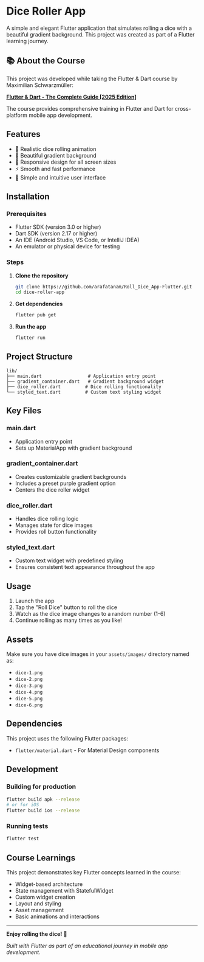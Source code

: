 # Dice Roller App

A simple and elegant Flutter application that simulates rolling a dice with a beautiful gradient background. This project was created as part of a Flutter learning journey.

## 📚 About the Course

This project was developed while taking the Flutter & Dart course by Maximilian Schwarzmüller:

**[Flutter & Dart - The Complete Guide [2025 Edition]](https://www.udemy.com/course/learn-flutter-dart-to-build-ios-android-apps/?srsltid=AfmBOopSykzT5lpe_RCD---vIbasASrWQRTQms6bNvi6yCAJsPVqllYT&couponCode=MT250923G1)**

The course provides comprehensive training in Flutter and Dart for cross-platform mobile app development.

## Features

- 🎲 Realistic dice rolling animation
- 🌈 Beautiful gradient background
- 📱 Responsive design for all screen sizes
- ⚡ Smooth and fast performance
- 🎯 Simple and intuitive user interface

## Installation

### Prerequisites

- Flutter SDK (version 3.0 or higher)
- Dart SDK (version 2.17 or higher)
- An IDE (Android Studio, VS Code, or IntelliJ IDEA)
- An emulator or physical device for testing

### Steps

1. **Clone the repository**

   ```bash
   git clone https://github.com/arafatanam/Roll_Dice_App-Flutter.git
   cd dice-roller-app
   ```

2. **Get dependencies**

   ```bash
   flutter pub get
   ```

3. **Run the app**
   ```bash
   flutter run
   ```

## Project Structure

```
lib/
├── main.dart                 # Application entry point
├── gradient_container.dart   # Gradient background widget
├── dice_roller.dart         # Dice rolling functionality
└── styled_text.dart         # Custom text styling widget
```

## Key Files

### main.dart

- Application entry point
- Sets up MaterialApp with gradient background

### gradient_container.dart

- Creates customizable gradient backgrounds
- Includes a preset purple gradient option
- Centers the dice roller widget

### dice_roller.dart

- Handles dice rolling logic
- Manages state for dice images
- Provides roll button functionality

### styled_text.dart

- Custom text widget with predefined styling
- Ensures consistent text appearance throughout the app

## Usage

1. Launch the app
2. Tap the "Roll Dice" button to roll the dice
3. Watch as the dice image changes to a random number (1-6)
4. Continue rolling as many times as you like!

## Assets

Make sure you have dice images in your `assets/images/` directory named as:

- `dice-1.png`
- `dice-2.png`
- `dice-3.png`
- `dice-4.png`
- `dice-5.png`
- `dice-6.png`

## Dependencies

This project uses the following Flutter packages:

- `flutter/material.dart` - For Material Design components

## Development

### Building for production

```bash
flutter build apk --release
# or for iOS
flutter build ios --release
```

### Running tests

```bash
flutter test
```

## Course Learnings

This project demonstrates key Flutter concepts learned in the course:

- Widget-based architecture
- State management with StatefulWidget
- Custom widget creation
- Layout and styling
- Asset management
- Basic animations and interactions

---

**Enjoy rolling the dice!** 🎲

_Built with Flutter as part of an educational journey in mobile app development._
